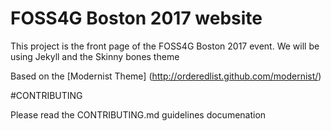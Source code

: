 # FOSS4G Boston 2017 website

This project is the front page of the FOSS4G Boston 2017 event. We will be using Jekyll and the Skinny bones theme

Based on the [Modernist Theme] (http://orderedlist.github.com/modernist/)

#CONTRIBUTING

Please read the CONTRIBUTING.md guidelines documenation 
